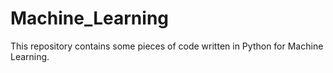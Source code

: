 # Machine_Learning
This repository contains some pieces of code written in Python for Machine Learning.
